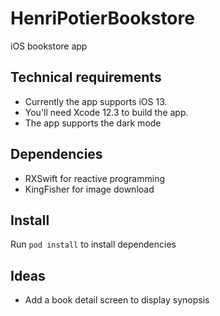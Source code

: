 # HenriPotierBookstore
iOS bookstore app

## Technical requirements
- Currently the app supports iOS 13.
- You'll need Xcode 12.3 to build the app.
- The app supports the dark mode

## Dependencies
- RXSwift for reactive programming
- KingFisher for image download

##  Install
Run `pod install` to install dependencies

##  Ideas
-  Add a book detail screen to display synopsis 
